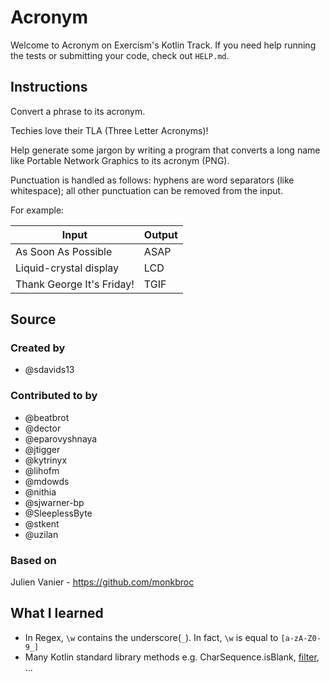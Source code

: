 # Acronym

Welcome to Acronym on Exercism's Kotlin Track.
If you need help running the tests or submitting your code, check out `HELP.md`.

## Instructions

Convert a phrase to its acronym.

Techies love their TLA (Three Letter Acronyms)!

Help generate some jargon by writing a program that converts a long name like Portable Network Graphics to its acronym (PNG).

Punctuation is handled as follows: hyphens are word separators (like whitespace); all other punctuation can be removed from the input.

For example:

| Input                     | Output |
| ------------------------- | ------ |
| As Soon As Possible       | ASAP   |
| Liquid-crystal display    | LCD    |
| Thank George It's Friday! | TGIF   |

## Source

### Created by

- @sdavids13

### Contributed to by

- @beatbrot
- @dector
- @eparovyshnaya
- @jtigger
- @kytrinyx
- @lihofm
- @mdowds
- @nithia
- @sjwarner-bp
- @SleeplessByte
- @stkent
- @uzilan

### Based on

Julien Vanier - https://github.com/monkbroc

## What I learned

- In Regex, `\w` contains the underscore(`_`). In fact, `\w` is equal to `[a-zA-Z0-9_]`
- Many Kotlin standard library methods e.g. CharSequence.isBlank, [filter](https://kotlinlang.org/docs/collection-filtering.html), ...

